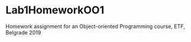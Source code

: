 # Lab1HomeworkOO1
 Homework assignment for an Object-oriented Programming course, ETF, Belgrade 2019

